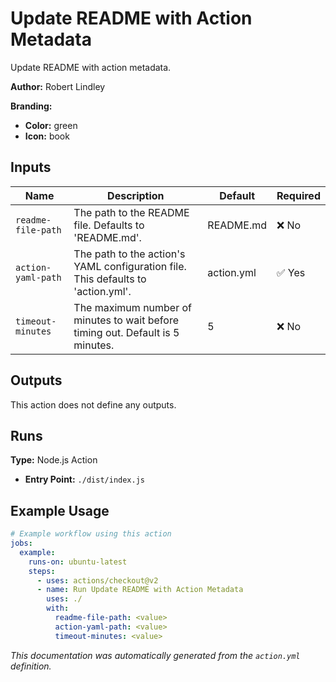 # Update README with Action Metadata

Update README with action metadata.

**Author:** Robert Lindley

**Branding:**

- **Color:** green
- **Icon:** book

## Inputs

| Name | Description | Default | Required |
| ---- | ----------- | ------- | -------- |
| `readme-file-path` | The path to the README file. Defaults to 'README.md'. | README.md | ❌ No |
| `action-yaml-path` | The path to the action's YAML configuration file. This defaults to 'action.yml'. | action.yml | ✅ Yes |
| `timeout-minutes` | The maximum number of minutes to wait before timing out. Default is 5 minutes. | 5 | ❌ No |

## Outputs

This action does not define any outputs.

## Runs

**Type:** Node.js Action

- **Entry Point:** `./dist/index.js`

## Example Usage

```yaml
# Example workflow using this action
jobs:
  example:
    runs-on: ubuntu-latest
    steps:
      - uses: actions/checkout@v2
      - name: Run Update README with Action Metadata
        uses: ./
        with:
          readme-file-path: <value>
          action-yaml-path: <value>
          timeout-minutes: <value>
```

*This documentation was automatically generated from the `action.yml` definition.*
